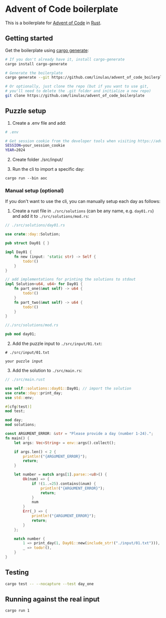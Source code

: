 # Advent of Code boilerplate

This is a boilerplate for [Advent of Code](https://adventofcode.com/) in [Rust](https://www.rust-lang.org/).

## Getting started

Get the boilerplate using [cargo generate](https://github.com/cargo-generate/cargo-generate):

```bash
# If you don't already have it, install cargo-generate
cargo install cargo-generate

# Generate the boilerplate
cargo generate --git https://github.com/linulas/advent_of_code_boilerplate

# Or optionally, just clone the repo (but if you want to use git,
# you'll need to delete the .git folder and initialize a new repo)
git clone https://github.com/linulas/advent_of_code_boilerplate
```

## Puzzle setup

1. Create a .env file and add:

```bash
# .env

# Get session cookie from the developer tools when visiting https://adventofcode.com
SESSION=your_session_cookie
YEAR=2024
```

2. Create folder ./src/input/

3. Run the cli to import a specific day:

```shell
cargo run --bin aoc
```

### Manual setup (optional)
If you don't want to use the cli, you can manually setup each day as follows:

1. Create a rust file in `./src/solutions` (can be any name, e.g. `day01.rs`) and add it to `./src/solutions/mod.rs`:

```rust
// ./src/solutions/day01.rs

use crate::day::Solution;

pub struct Day01 { }

impl Day01 {
    fn new (input: 'static str) -> Self {
        todo!()
    }
}

// add implementations for printing the solutions to stdout
impl Solution<u64, u64> for Day01 {
    fn part_one(&mut self) -> u64 {
        todo!()
    }
    fn part_two(&mut self) -> u64 {
        todo!()
    }
}
```

```rust
//./src/solutions/mod.rs

pub mod day01;
```

2. Add the puzzle input to `./src/input/01.txt`:

```text
# ./src/input/01.txt

your puzzle input
```

3. Add the solution to `./src/main.rs`:

```rust
// ./src/main.rust

use self::solutions::day01::Day01; // import the solution
use crate::day::print_day;
use std::env;

#[cfg(test)]
mod test;

mod day;
mod solutions;

const ARGUMENT_ERROR: &str = "Please provide a day (number 1-24).";
fn main() {
    let args: Vec<String> = env::args().collect();

    if args.len() < 2 {
        println!("{ARGUMENT_ERROR}");
        return;
    }

    let number = match args[1].parse::<u8>() {
        Ok(num) => {
            if !(1..=25).contains(&num) {
                println!("{ARGUMENT_ERROR}");
                return;
            }
            num
        }
        Err(_) => {
            println!("{ARGUMENT_ERROR}");
            return;
        }
    };

    match number {
        1 => print_day(1, Day01::new(include_str!("./input/01.txt"))), // add the input
        _ => todo!(),
    }
}
```

## Testing

```bash
cargo test -- --nocapture --test day_one
```

## Running against the real input

```bash
cargo run 1
```

